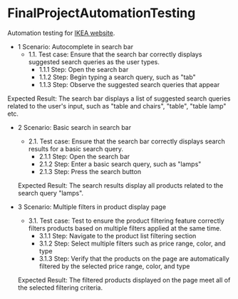 # FinalProjectAutomationTesting

Automation testing for [IKEA website](https://www.ikea.com/se/sv/).

- 1 Scenario: Autocomplete in search bar
   - 1.1. Test case: Ensure that the search bar correctly displays suggested search queries as the user types.
     - 1.1.1 Step: Open the search bar
     - 1.1.2 Step: Begin typing a search query, such as "tab"
     - 1.1.3 Step: Observe the suggested search queries that appear
   
 Expected Result: The search bar displays a list of suggested search queries related to the user's input, such as "table and chairs", "table", "table lamp" etc.
 
- 2 Scenario: Basic search in search bar
   - 2.1. Test case: Ensure that the search bar correctly displays search results for a basic search query.
     - 2.1.1 Step: Open the search bar
     - 2.1.2 Step: Enter a basic search query, such as "lamps"
     - 2.1.3 Step: Press the search button
   
  Expected Result: The search results display all products related to the search query "lamps".
   
- 3 Scenario: Multiple filters in product display page
   - 3.1. Test case: Test to ensure the product filtering feature correctly filters products based on multiple filters applied at the same time.
     - 3.1.1 Step: Navigate to the product list filtering section
     - 3.1.2 Step: Select multiple filters such as price range, color, and type
     - 3.1.3 Step: Verify that the products on the page are automatically filtered by the selected price range, color, and type
   
   Expected Result: The filtered products displayed on the page meet all of the selected filtering criteria.
